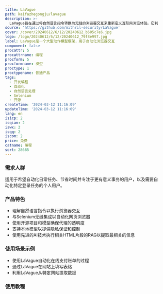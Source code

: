 ```yaml
---
title: LaVague
path: kaifazhegongju/lavague
description: >-
  LaVague旨在通过将自然语言指令转换为无缝的浏览器交互来重新定义互联网浏览体验。它利用自然语言处理和Selenium集成，使用户或其他AI能够轻松表达网络工作流程并在浏览器上执行它们。
source: 'https://github.com/mithril-security/LaVague'
cover: /cover/20240612/6/12/20240612_b605c7e6.jpg
logo: /logo/20240612/6/12/20240612_79f8e997.jpg
label: LaVague是一个大型动作模型框架，用于自动化浏览器交互
component: false
procattr: 5
procattrname: 编程
procform: 5
procformname: 模型
proctype: 1
proctypename: 普通产品
tags:
  - 开发编程
  - 自动化
  - 自然语言处理
  - Selenium
  - 开源
createTime: '2024-03-12 11:16:09'
updateTime: '2024-03-12 11:16:09'
lang: en
isicp: 2
isqian: 2
iswx: 2
isqq: 2
iscom: 2
price: 免费
catname: 编程
sort: 28685
---
```




### 需求人群
适用于希望自动化日常任务、节省时间并专注于更有意义事务的用户，以及需要自动化特定登录任务的个人用户。

### 产品特色
- 理解自然语言指令以执行浏览器交互
- 与Selenium无缝集成以自动化网页浏览器
- 使用开源项目和模型确保代理的透明度
- 支持本地模型以提供隐私保证和控制
- 使用先进的AI技术执行相关HTML片段的RAG以提取最相关的信息

### 使用场景示例
- 使用LaVague自动化在线支付账单的过程
- 通过LaVague在网站上填写表格
- 利用LaVague从特定网站提取数据

### 使用教程


  
